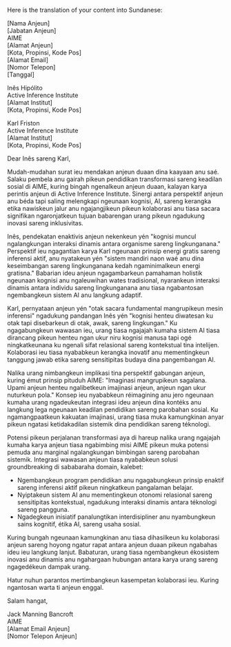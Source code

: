 Here is the translation of your content into Sundanese:

[Nama Anjeun]  
[Jabatan Anjeun]  
AIME  
[Alamat Anjeun]  
[Kota, Propinsi, Kode Pos]  
[Alamat Email]  
[Nomor Telepon]  
[Tanggal]  

Inês Hipólito  
Active Inference Institute  
[Alamat Institut]  
[Kota, Propinsi, Kode Pos]  

Karl Friston  
Active Inference Institute  
[Alamat Institut]  
[Kota, Propinsi, Kode Pos]  

Dear Inês sareng Karl,

Mudah-mudahan surat ieu mendakan anjeun duaan dina kaayaan anu saé. Salaku pembela anu gairah pikeun pendidikan transformasi sareng keadilan sosial di AIME, kuring bingah ngenalkeun anjeun duaan, kalayan karya perintis anjeun di Active Inference Institute. Sinergi antara perspektif anjeun anu béda tapi saling melengkapi ngeunaan kognisi, AI, sareng kerangka etika nawiskeun jalur anu ngajangjikeun pikeun kolaborasi anu tiasa sacara signifikan ngaronjatkeun tujuan babarengan urang pikeun ngadukung inovasi sareng inklusivitas.

Inês, pendekatan enaktivis anjeun nekenkeun yén "kognisi muncul ngalangkungan interaksi dinamis antara organisme sareng lingkunganana." Perspektif ieu ngagantian karya Karl ngeunaan prinsip energi gratis sareng inferensi aktif, anu nyatakeun yén "sistem mandiri naon waé anu dina keseimbangan sareng lingkunganana kedah ngaminimalkeun energi gratisna." Babarian ideu anjeun ngagambarkeun pamahaman holistik ngeunaan kognisi anu ngaleuwihan wates tradisional, nyarankeun interaksi dinamis antara individu sareng lingkunganana anu tiasa ngabantosan ngembangkeun sistem AI anu langkung adaptif.

Karl, pernyataan anjeun yén "otak sacara fundamental mangrupikeun mesin inferensi" ngadukung pandangan Inês yén "kognisi henteu diwatesan ku otak tapi disebarkeun di otak, awak, sareng lingkungan." Ku ngagabungkeun wawasan ieu, urang tiasa ngajajah kumaha sistem AI tiasa dirancang pikeun henteu ngan ukur niru kognisi manusa tapi ogé ningkatkeunana ku ngenali sifat relasional sareng kontekstual tina intelijen. Kolaborasi ieu tiasa nyababkeun kerangka inovatif anu mementingkeun tanggung jawab etika sareng sensitipitas budaya dina pangembangan AI.

Nalika urang nimbangkeun implikasi tina perspektif gabungan anjeun, kuring émut prinsip pituduh AIME: "Imaginasi mangrupikeun sagalana. Upami anjeun henteu ngalibetkeun imajinasi anjeun, anjeun ngan ukur nuturkeun pola." Konsep ieu nyababkeun réimagining anu jero ngeunaan kumaha urang ngadeukeutan integrasi ideu anjeun dina kontéks anu langkung lega ngeunaan keadilan pendidikan sareng parobahan sosial. Ku ngamangpaatkeun kakuatan imajinasi, urang tiasa muka kamungkinan anyar pikeun ngatasi ketidakadilan sistemik dina pendidikan sareng téknologi.

Potensi pikeun perjalanan transformasi aya di hareup nalika urang ngajajah kumaha karya anjeun tiasa ngabimbing misi AIME pikeun muka potensi pemuda anu marginal ngalangkungan bimbingan sareng parobahan sistemik. Integrasi wawasan anjeun tiasa nyababkeun solusi groundbreaking di sababaraha domain, kalebet:

- Ngembangkeun program pendidikan anu ngagabungkeun prinsip enaktif sareng inferensi aktif pikeun ningkatkeun pangalaman belajar.
- Nyiptakeun sistem AI anu mementingkeun otonomi relasional sareng sensitipitas kontekstual, ngadukung interaksi dinamis antara téknologi sareng pangguna.
- Ngadegkeun inisiatif panalungtikan interdisipliner anu nyambungkeun sains kognitif, étika AI, sareng usaha sosial.

Kuring bungah ngeunaan kamungkinan anu tiasa dihasilkeun ku kolaborasi anjeun sareng hoyong ngatur rapat antara anjeun duaan pikeun ngabahas ideu ieu langkung lanjut. Babaturan, urang tiasa ngembangkeun ékosistem inovasi anu dinamis anu ngahargaan hubungan antara karya urang sareng ngagedékeun dampak urang.

Hatur nuhun parantos mertimbangkeun kasempetan kolaborasi ieu. Kuring ngantosan warta ti anjeun enggal.

Salam hangat,

Jack Manning Bancroft  
AIME  
[Alamat Email Anjeun]  
[Nomor Telepon Anjeun]